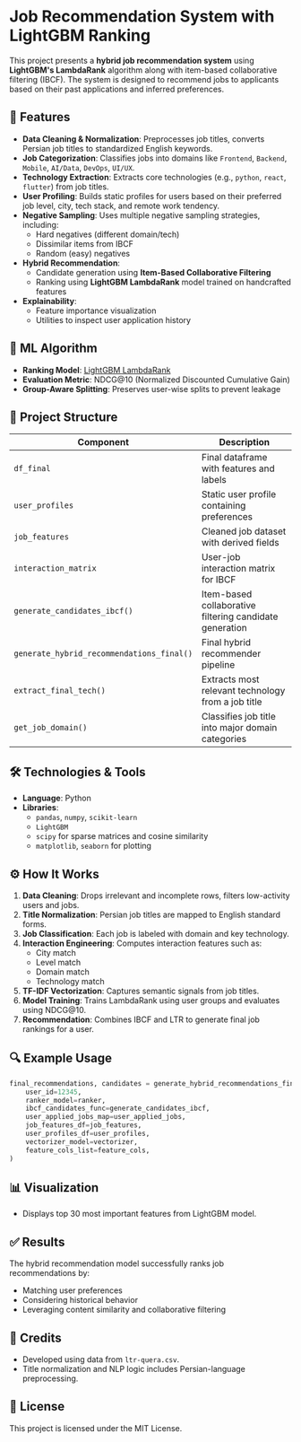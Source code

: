 
# Job Recommendation System with LightGBM Ranking

This project presents a **hybrid job recommendation system** using **LightGBM's LambdaRank** algorithm along with item-based collaborative filtering (IBCF). The system is designed to recommend jobs to applicants based on their past applications and inferred preferences.

## 📌 Features

- **Data Cleaning & Normalization**: Preprocesses job titles, converts Persian job titles to standardized English keywords.
- **Job Categorization**: Classifies jobs into domains like `Frontend`, `Backend`, `Mobile`, `AI/Data`, `DevOps`, `UI/UX`.
- **Technology Extraction**: Extracts core technologies (e.g., `python`, `react`, `flutter`) from job titles.
- **User Profiling**: Builds static profiles for users based on their preferred job level, city, tech stack, and remote work tendency.
- **Negative Sampling**: Uses multiple negative sampling strategies, including:
  - Hard negatives (different domain/tech)
  - Dissimilar items from IBCF
  - Random (easy) negatives
- **Hybrid Recommendation**:
  - Candidate generation using **Item-Based Collaborative Filtering**
  - Ranking using **LightGBM LambdaRank** model trained on handcrafted features
- **Explainability**:
  - Feature importance visualization
  - Utilities to inspect user application history

## 🧠 ML Algorithm

- **Ranking Model**: [LightGBM LambdaRank](https://lightgbm.readthedocs.io/en/latest/Parameters.html#objective)
- **Evaluation Metric**: NDCG@10 (Normalized Discounted Cumulative Gain)
- **Group-Aware Splitting**: Preserves user-wise splits to prevent leakage

## 📁 Project Structure

| Component | Description |
|----------|-------------|
| `df_final` | Final dataframe with features and labels |
| `user_profiles` | Static user profile containing preferences |
| `job_features` | Cleaned job dataset with derived fields |
| `interaction_matrix` | User-job interaction matrix for IBCF |
| `generate_candidates_ibcf()` | Item-based collaborative filtering candidate generation |
| `generate_hybrid_recommendations_final()` | Final hybrid recommender pipeline |
| `extract_final_tech()` | Extracts most relevant technology from a job title |
| `get_job_domain()` | Classifies job title into major domain categories |

## 🛠 Technologies & Tools

- **Language**: Python
- **Libraries**: 
  - `pandas`, `numpy`, `scikit-learn`
  - `LightGBM`
  - `scipy` for sparse matrices and cosine similarity
  - `matplotlib`, `seaborn` for plotting

## ⚙️ How It Works

1. **Data Cleaning**: Drops irrelevant and incomplete rows, filters low-activity users and jobs.
2. **Title Normalization**: Persian job titles are mapped to English standard forms.
3. **Job Classification**: Each job is labeled with domain and key technology.
4. **Interaction Engineering**: Computes interaction features such as:
   - City match
   - Level match
   - Domain match
   - Technology match
5. **TF-IDF Vectorization**: Captures semantic signals from job titles.
6. **Model Training**: Trains LambdaRank using user groups and evaluates using NDCG@10.
7. **Recommendation**: Combines IBCF and LTR to generate final job rankings for a user.

## 🔍 Example Usage

```python
final_recommendations, candidates = generate_hybrid_recommendations_final(
    user_id=12345,
    ranker_model=ranker,
    ibcf_candidates_func=generate_candidates_ibcf,
    user_applied_jobs_map=user_applied_jobs,
    job_features_df=job_features,
    user_profiles_df=user_profiles,
    vectorizer_model=vectorizer,
    feature_cols_list=feature_cols,
)
```

## 📊 Visualization

- Displays top 30 most important features from LightGBM model.

## ✅ Results

The hybrid recommendation model successfully ranks job recommendations by:
- Matching user preferences
- Considering historical behavior
- Leveraging content similarity and collaborative filtering

## 📎 Credits

- Developed using data from `ltr-quera.csv`.
- Title normalization and NLP logic includes Persian-language preprocessing.

## 📄 License

This project is licensed under the MIT License.
